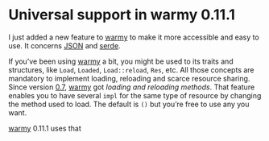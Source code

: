 # Universal support in warmy 0.11.1

I just added a new feature to [warmy] to make it more accessible and easy to use. It concerns [JSON]
and [serde].

If you’ve been using [warmy] a bit, you might be used to its traits and structures, like `Load`,
`Loaded`, `Load::reload`, `Res`, etc. All those concepts are mandatory to implement loading,
reloading and scarce resource sharing. Since version
[0.7](https://github.com/phaazon/warmy/blob/master/CHANGELOG.md#07), [warmy] got *loading and
reloading methods*. That feature enables you to have several `impl` for the same type of resource by
changing the method used to load. The default is `()` but you’re free to use any you want.

[warmy] 0.11.1 uses that

[warmy]: https://crates.io/crates/warmy/0.11.1
[JSON]: https://fr.wikipedia.org/wiki/JavaScript_Object_Notation
[serde]: https://crates.io/crates/serde
